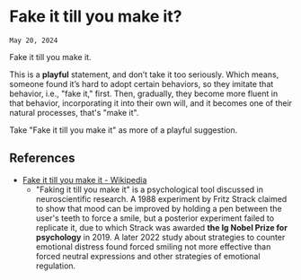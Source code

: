 # Fake it till you make it?
`May 20, 2024`

Fake it till you make it.

This is a **playful** statement, and don’t take it too seriously. Which means, someone found it’s hard to adopt certain behaviors, so they imitate that behavior, i.e., "fake it," first. Then, gradually, they become more fluent in that behavior, incorporating it into their own will, and it becomes one of their natural processes, that's "make it".

Take "Fake it till you make it" as more of a playful suggestion.

## References
- [Fake it till you make it - Wikipedia](https://en.wikipedia.org/wiki/Fake_it_till_you_make_it)
	- "Faking it till you make it" is a psychological tool discussed in neuroscientific research. A 1988 experiment by Fritz Strack claimed to show that mood can be improved by holding a pen between the user's teeth to force a smile, but a posterior experiment failed to replicate it, due to which Strack was awarded **the Ig Nobel Prize for psychology** in 2019. A later 2022 study about strategies to counter emotional distress found forced smiling not more effective than forced neutral expressions and other strategies of emotional regulation.
